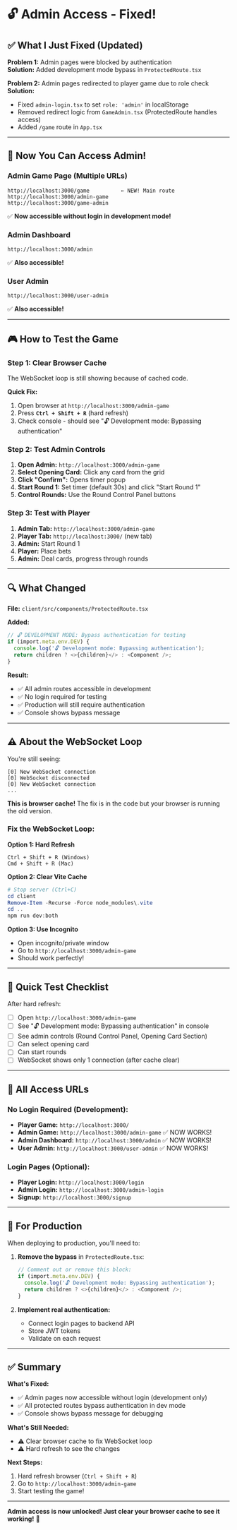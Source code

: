 # 🔓 Admin Access - Fixed!

## ✅ What I Just Fixed (Updated)

**Problem 1:** Admin pages were blocked by authentication  
**Solution:** Added development mode bypass in `ProtectedRoute.tsx`

**Problem 2:** Admin pages redirected to player game due to role check  
**Solution:** 
- Fixed `admin-login.tsx` to set `role: 'admin'` in localStorage
- Removed redirect logic from `GameAdmin.tsx` (ProtectedRoute handles access)
- Added `/game` route in `App.tsx`

---

## 🚀 Now You Can Access Admin!

### **Admin Game Page (Multiple URLs)**
```
http://localhost:3000/game          ← NEW! Main route
http://localhost:3000/admin-game
http://localhost:3000/game-admin
```
✅ **Now accessible without login in development mode!**

### **Admin Dashboard**
```
http://localhost:3000/admin
```
✅ **Also accessible!**

### **User Admin**
```
http://localhost:3000/user-admin
```
✅ **Also accessible!**

---

## 🎮 How to Test the Game

### **Step 1: Clear Browser Cache**
The WebSocket loop is still showing because of cached code.

**Quick Fix:**
1. Open browser at `http://localhost:3000/admin-game`
2. Press **`Ctrl + Shift + R`** (hard refresh)
3. Check console - should see "🔓 Development mode: Bypassing authentication"

### **Step 2: Test Admin Controls**

1. **Open Admin:** `http://localhost:3000/admin-game`
2. **Select Opening Card:** Click any card from the grid
3. **Click "Confirm":** Opens timer popup
4. **Start Round 1:** Set timer (default 30s) and click "Start Round 1"
5. **Control Rounds:** Use the Round Control Panel buttons

### **Step 3: Test with Player**

1. **Admin Tab:** `http://localhost:3000/admin-game`
2. **Player Tab:** `http://localhost:3000/` (new tab)
3. **Admin:** Start Round 1
4. **Player:** Place bets
5. **Admin:** Deal cards, progress through rounds

---

## 🔍 What Changed

**File:** `client/src/components/ProtectedRoute.tsx`

**Added:**
```typescript
// 🔓 DEVELOPMENT MODE: Bypass authentication for testing
if (import.meta.env.DEV) {
  console.log('🔓 Development mode: Bypassing authentication');
  return children ? <>{children}</> : <Component />;
}
```

**Result:**
- ✅ All admin routes accessible in development
- ✅ No login required for testing
- ✅ Production will still require authentication
- ✅ Console shows bypass message

---

## ⚠️ About the WebSocket Loop

You're still seeing:
```
[0] New WebSocket connection
[0] WebSocket disconnected
[0] New WebSocket connection
...
```

**This is browser cache!** The fix is in the code but your browser is running the old version.

### **Fix the WebSocket Loop:**

**Option 1: Hard Refresh**
```
Ctrl + Shift + R (Windows)
Cmd + Shift + R (Mac)
```

**Option 2: Clear Vite Cache**
```powershell
# Stop server (Ctrl+C)
cd client
Remove-Item -Recurse -Force node_modules\.vite
cd ..
npm run dev:both
```

**Option 3: Use Incognito**
- Open incognito/private window
- Go to `http://localhost:3000/admin-game`
- Should work perfectly!

---

## 🎯 Quick Test Checklist

After hard refresh:

- [ ] Open `http://localhost:3000/admin-game`
- [ ] See "🔓 Development mode: Bypassing authentication" in console
- [ ] See admin controls (Round Control Panel, Opening Card Section)
- [ ] Can select opening card
- [ ] Can start rounds
- [ ] WebSocket shows only 1 connection (after cache clear)

---

## 📝 All Access URLs

### **No Login Required (Development):**
- **Player Game:** `http://localhost:3000/`
- **Admin Game:** `http://localhost:3000/admin-game` ✅ NOW WORKS!
- **Admin Dashboard:** `http://localhost:3000/admin` ✅ NOW WORKS!
- **User Admin:** `http://localhost:3000/user-admin` ✅ NOW WORKS!

### **Login Pages (Optional):**
- **Player Login:** `http://localhost:3000/login`
- **Admin Login:** `http://localhost:3000/admin-login`
- **Signup:** `http://localhost:3000/signup`

---

## 🔐 For Production

When deploying to production, you'll need to:

1. **Remove the bypass** in `ProtectedRoute.tsx`:
   ```typescript
   // Comment out or remove this block:
   if (import.meta.env.DEV) {
     console.log('🔓 Development mode: Bypassing authentication');
     return children ? <>{children}</> : <Component />;
   }
   ```

2. **Implement real authentication:**
   - Connect login pages to backend API
   - Store JWT tokens
   - Validate on each request

---

## ✅ Summary

**What's Fixed:**
- ✅ Admin pages now accessible without login (development only)
- ✅ All protected routes bypass authentication in dev mode
- ✅ Console shows bypass message for debugging

**What's Still Needed:**
- ⚠️ Clear browser cache to fix WebSocket loop
- ⚠️ Hard refresh to see the changes

**Next Steps:**
1. Hard refresh browser (`Ctrl + Shift + R`)
2. Go to `http://localhost:3000/admin-game`
3. Start testing the game!

---

**Admin access is now unlocked! Just clear your browser cache to see it working!** 🎉

